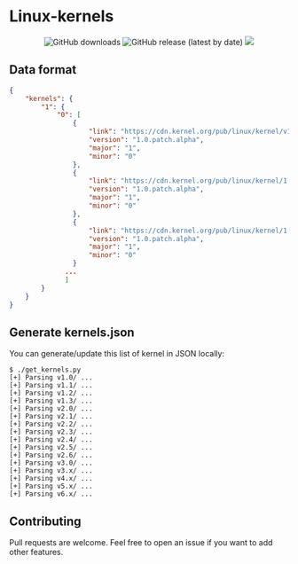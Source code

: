 # Linux-kernels

<p align="center">
    <img alt="GitHub downloads" src="https://img.shields.io/github/downloads/p0dalirius/linux-kernels/total">
    <img alt="GitHub release (latest by date)" src="https://img.shields.io/github/v/release/p0dalirius/linux-kernels/">
    <a href="https://twitter.com/intent/follow?screen_name=podalirius_" title="Follow"><img src="https://img.shields.io/twitter/follow/podalirius_?label=Podalirius&style=social"></a>
    <br>
</p>

## Data format

```json
{
    "kernels": {
        "1": {
            "0": [
                {
                    "link": "https://cdn.kernel.org/pub/linux/kernel/v1.0/linux-1.0.patch.alpha.bz2",
                    "version": "1.0.patch.alpha",
                    "major": "1",
                    "minor": "0"
                },
                {
                    "link": "https://cdn.kernel.org/pub/linux/kernel/1.0.patch.alphalinux-1.0.patch.alpha.gz",
                    "version": "1.0.patch.alpha",
                    "major": "1",
                    "minor": "0"
                },
                {
                    "link": "https://cdn.kernel.org/pub/linux/kernel/1.0.patch.alphalinux-1.0.patch.alpha.sign",
                    "version": "1.0.patch.alpha",
                    "major": "1",
                    "minor": "0"
                }
              ...
              ]
        }
    }
}
```

## Generate kernels.json

You can generate/update this list of kernel in JSON locally:

```
$ ./get_kernels.py 
[+] Parsing v1.0/ ...
[+] Parsing v1.1/ ...
[+] Parsing v1.2/ ...
[+] Parsing v1.3/ ...
[+] Parsing v2.0/ ...
[+] Parsing v2.1/ ...
[+] Parsing v2.2/ ...
[+] Parsing v2.3/ ...
[+] Parsing v2.4/ ...
[+] Parsing v2.5/ ...
[+] Parsing v2.6/ ...
[+] Parsing v3.0/ ...
[+] Parsing v3.x/ ...
[+] Parsing v4.x/ ...
[+] Parsing v5.x/ ...
[+] Parsing v6.x/ ...
```

## Contributing

Pull requests are welcome. Feel free to open an issue if you want to add other features.